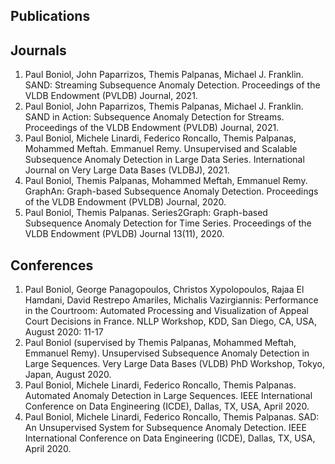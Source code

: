 ## Publications

## Journals

1. Paul Boniol, John Paparrizos, Themis Palpanas, Michael J. Franklin. SAND: Streaming Subsequence Anomaly Detection. Proceedings of the VLDB Endowment (PVLDB) Journal, 2021.
2. Paul Boniol, John Paparrizos, Themis Palpanas, Michael J. Franklin. SAND in Action: Subsequence Anomaly Detection for Streams. Proceedings of the VLDB Endowment (PVLDB) Journal, 2021.
3. Paul Boniol, Michele Linardi, Federico Roncallo, Themis Palpanas, Mohammed Meftah. Emmanuel Remy. Unsupervised and Scalable Subsequence Anomaly Detection in Large Data Series. International Journal on Very Large Data Bases (VLDBJ), 2021.
4. Paul Boniol, Themis Palpanas, Mohammed Meftah, Emmanuel Remy. GraphAn: Graph-based Subsequence Anomaly Detection. Proceedings of the VLDB Endowment (PVLDB) Journal, 2020.
5. Paul Boniol, Themis Palpanas. Series2Graph: Graph-based Subsequence Anomaly Detection for Time Series. Proceedings of the VLDB Endowment (PVLDB) Journal 13(11), 2020.

## Conferences

1. Paul Boniol, George Panagopoulos, Christos Xypolopoulos, Rajaa El Hamdani, David Restrepo Amariles, Michalis Vazirgiannis: Performance in the Courtroom: Automated Processing and Visualization of Appeal Court Decisions in France. NLLP Workshop, KDD, San Diego, CA, USA, August 2020: 11-17
2. Paul Boniol (supervised by Themis Palpanas, Mohammed Meftah, Emmanuel Remy). Unsupervised Subsequence Anomaly Detection in Large Sequences. Very Large Data Bases (VLDB) PhD Workshop, Tokyo, Japan, August 2020.
3. Paul Boniol, Michele Linardi, Federico Roncallo, Themis Palpanas. Automated Anomaly Detection in Large Sequences. IEEE International Conference on Data Engineering (ICDE), Dallas, TX, USA, April 2020.
4. Paul Boniol, Michele Linardi, Federico Roncallo, Themis Palpanas. SAD: An Unsupervised System for Subsequence Anomaly Detection. IEEE International Conference on Data Engineering (ICDE), Dallas, TX, USA, April 2020.
